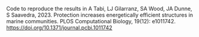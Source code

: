Code to reproduce the results in A Tabi, LJ Gilarranz, SA Wood, JA Dunne, S Saavedra, 2023. Protection increases energetically efficient structures in marine communities. PLOS Computational Biology, 19(12): e1011742. https://doi.org/10.1371/journal.pcbi.1011742 
